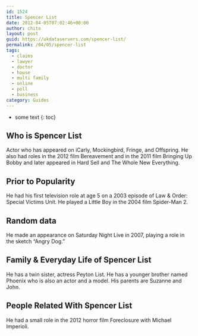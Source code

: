 ```yaml
---
id: 1524
title: Spencer List
date: 2012-04-05T07:02:46+00:00
author: chito
layout: post
guid: https://ukdataservers.com/spencer-list/
permalink: /04/05/spencer-list
tags:
  - claims
  - lawyer
  - doctor
  - house
  - multi family
  - online
  - poll
  - business
category: Guides
---
```


* some text
{: toc}
          
          
## Who is  Spencer List
                  
                  
                  
Actor who has appeared on iCarly, Mockingbird, Fringe, and Offspring. He also had roles in the 2012 film Bereavement and in the 2011 film Bringing Up Bobby and later appeared in Hard Sell and The Whole New Everything. 
                  
                
                
                
## Prior to Popularity 
                  
                  
                  
He had his first television role at age 5 on a 2003 episode of Law & Order: Special Victims Unit. He played a Little Boy in the 2004 film Spider-Man 2. 
                  
                
                
                
## Random data 
                  
                  
                  
He made an appearance on Saturday Night Live in 2007, playing a role in the sketch &#8220;Angry Dog.&#8221; 
                  
                
                
                
## Family & Everyday Life of Spencer List
                  
                  
                  
He has a twin sister, actress Peyton List. He has a younger brother named Phoenix who is also an actor and a model. His parents are Suzanne and John.
                  
                
                
                
## People Related With  Spencer List
                  
                  
                  
He had a small role in the 2012 horror film Foreclosure with Michael Imperioli. 
                  
                
              
            
          
          
          
    
    
  
